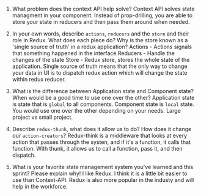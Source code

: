 1. What problem does the context API help solve?
Context API solves state managment in your component. Instead of prop-drilling, you are able to store your state in reducers and then pass them around when needed. 

2. In your own words, describe `actions`, `reducers` and the `store` and their role in Redux. What does each piece do? Why is the store known as a 'single source of truth' in a redux application?
Actions - Actions signals that something happened in the interface
Reducers - Handle the changes of the state
Store - Redux store, stores the whole state of the application. 
Single source of truth means that the only way to change your data in UI is to dispatch redux action which will change the state within redux reducer. 

3. What is the difference between Application state and Component state? When would be a good time to use one over the other?
Application state is state that is `global` to all components. Component state is `local` state. You would use one over the other depending on your needs. Large project vs small project. 

4. Describe `redux-thunk`, what does it allow us to do? How does it change our `action-creators`?
Redux-think is a middleware that looks at every action that passes through the systen, and if it's a function, it calls that function. With thunk, it allows us to call a function, pass it, and then dispatch.

5. What is your favorite state management system you've learned and this sprint? Please explain why!
I like Redux. I think it is a little bit easier to use than Context-API. Redux is also more popular in the industy and will help in the workforce. 
